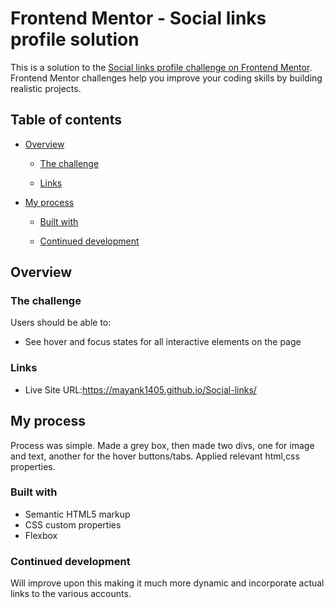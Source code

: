 # Frontend Mentor - Social links profile solution

This is a solution to the [Social links profile challenge on Frontend Mentor](https://www.frontendmentor.io/challenges/social-links-profile-UG32l9m6dQ). Frontend Mentor challenges help you improve your coding skills by building realistic projects. 

## Table of contents

- [Overview](#overview)
  - [The challenge](#the-challenge)
  
  - [Links](#links)
- [My process](#my-process)
  - [Built with](#built-with)
  
  - [Continued development](#continued-development)
 



## Overview

### The challenge

Users should be able to:

- See hover and focus states for all interactive elements on the page



### Links


- Live Site URL:https://mayank1405.github.io/Social-links/

## My process
Process was simple. Made a grey box, then made two divs, one for image and text, another for the hover buttons/tabs. Applied relevant html,css properties.

### Built with

- Semantic HTML5 markup
- CSS custom properties
- Flexbox




### Continued development

Will improve upon this making it much more dynamic and incorporate actual links to the various accounts.

